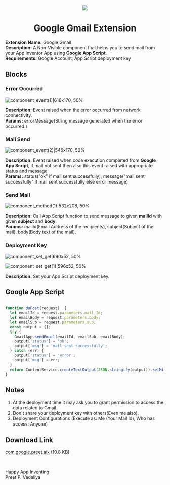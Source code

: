 <div align = center>
<img src = "https://img.icons8.com/color/128/000000/gmail-new.png">
<h1>Google Gmail Extension</h1>
</div>

**Extension Name:** Google Gmail   
**Description:** A Non-Visible component that helps you to send mail from your App Inventor App using **Google App Script**.   
**Requirements:** Google Account, App Script deployment key   


## Blocks


### Error Occurred

![component_event(1)|616x170, 50%](https://community.appinventor.mit.edu/uploads/default/original/3X/5/9/59f62a0e1d60deb70534df7e0cbb990b17e01a6d.png)

**Description:** Event raised when the error occurred from network connectivity.   
**Params:** errorMessage(String message generated when the error occurred.)   

### Mail Send

![component_event(2)|546x170, 50%](https://community.appinventor.mit.edu/uploads/default/original/3X/c/7/c7c41877c2a40b966bf6442df4dca6a39238e000.png)

**Description:** Event raised when code execution completed from **Google App Script**, if mail not sent then also this event raised with appropriate status and message.   
**Params:** status("ok" if mail sent successfully), message("mail sent successfully" if mail sent successfully else error message)

### Send Mail

![component_method(1)|532x208, 50%](https://community.appinventor.mit.edu/uploads/default/original/3X/d/6/d60bf56746edceef05ca26bec314cd41fc859258.png)

**Description:** Call App Script function to send message to given **mailId** with given **subject** and **body**.  
**Params:** mailId(Email Address of the recipients), subject(Subject of the mail), body(Body text of the mail).   

### Deployment Key

![component_set_get|690x52, 50%](https://community.appinventor.mit.edu/uploads/default/original/3X/3/7/3708c1e06e1db3b59fb9fa95a70866eda479cc09.png)

![component_set_get(1)|596x52, 50%](https://community.appinventor.mit.edu/uploads/default/original/3X/6/a/6afd1a7c04a929cf6d261d54c621a0f0d667b567.png)

**Description:** Set your App Script deployment key.


## Google App Script

``` javascript

function doPost(request)  {
  let emailId = request.parameters.mail_Id;
  let emailBody = request.parameters.body;
  let emailSub = request.parameters.sub;
  const output = {};
  try {
    GmailApp.sendEmail(emailId, emailSub, emailBody);
    output['status'] = 'ok';
    output['msg'] = 'mail sent successfully';
  } catch (err) {
    output['status'] = 'error';
    output['msg'] = err;
  }
  return ContentService.createTextOutput(JSON.stringify(output)).setMimeType(ContentService.MimeType.JSON);
}

```

## Notes
1. At the deployment time it may ask you to grant permission to access the data related to Gmail.
2. Don't share your deployment key with others(Even me also).
3. Deployment Configurations (Execute as: Me (Your Mail Id), Who has access: Anyone)


## Download Link
[com.google.preet.aix](https://community.appinventor.mit.edu/uploads/short-url/86eoaAsiTZGWgSpdAY8lGHDJOd7.aix) (10.8 KB)

<br>

Happy App Inventing   
Preet P. Vadaliya
